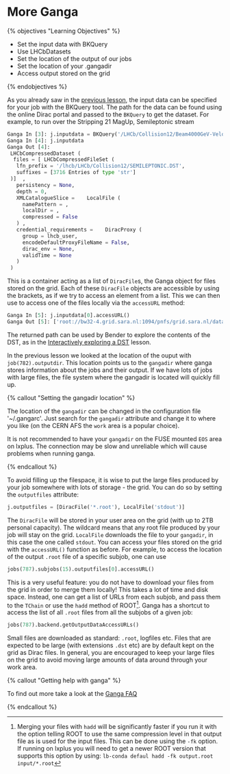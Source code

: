 # More Ganga

{% objectives "Learning Objectives" %}

* Set the input data with BKQuery
* Use LHCbDatasets
* Set the location of the output of our jobs
* Set the location of your .gangadir
* Access output stored on the grid

{% endobjectives %} 

As you already saw in the [previous lesson](davinci-grid), the input data can be specified for your job with the BKQuery tool. The path for the data can be found using the online Dirac portal and passed to the `BKQuery` to get the dataset. For example, to run over the Stripping 21 MagUp, Semileptonic stream

```python
Ganga In [3]: j.inputdata = BKQuery('/LHCb/Collision12/Beam4000GeV-VeloClosed-MagUp/Real Data/Reco14/Stripping21r0p1a/90000000/SEMILEPTONIC.DST').getDataset()
Ganga In [4]: j.inputdata
Ganga Out [4]: 
 LHCbCompressedDataset (
  files = [ LHCbCompressedFileSet (
   lfn_prefix = '/lhcb/LHCb/Collision12/SEMILEPTONIC.DST',
   suffixes = [3716 Entries of type 'str']
 )]  ,
   persistency = None,
   depth = 0,
   XMLCatalogueSlice =    LocalFile (
     namePattern = ,
     localDir = ,
     compressed = False
   ) ,
   credential_requirements =    DiracProxy (
     group = lhcb_user,
     encodeDefaultProxyFileName = False,
     dirac_env = None,
     validTime = None
   )
 )
```
This is a container acting as a list of `DiracFile`s, the Ganga object for files stored on the grid. Each of these `DiracFile` objects are accessible by using the brackets, as if we try to access an element from a list. This we can then use to access one of the files locally via the `accessURL` method:
```python
Ganga In [5]: j.inputdata[0].accessURL()
Ganga Out [5]: ['root://bw32-4.grid.sara.nl:1094/pnfs/grid.sara.nl/data/lhcb/LHCb/Collision12/SEMILEPTONIC.DST/00051179/0000/00051179_00006978_1.semileptonic.dst']
```
The returned path can be used by Bender to explore the contents of the DST, as in the [Interactively exploring a DST](interactive-dst) lesson.

In the previous lesson we looked at the location of the ouput with `job(782).outputdir`. This location points us to the `gangadir` where ganga stores information about the jobs and their output. If we have lots of jobs with large files, the file system where the gangadir is located will quickly fill up.

{% callout "Setting the gangadir location" %}

The location of the `gangadir` can be changed in the configuration file 
'~/.gangarc'. Just search for the `gangadir` attribute and change it to where 
you like (on the CERN AFS the `work` area is a popular choice).

It is not recommended to have your `gangadir` on the FUSE mounted `EOS` area on lxplus. The connection may be slow and unreliable which will cause problems when running ganga.

{% endcallout %} 

To avoid filling up the filespace, it is wise to put the large files produced by your job somewhere with lots of storage - the grid. You can do so by setting the `outputfiles` attribute:

```python
j.outputfiles = [DiracFile('*.root'), LocalFile('stdout')]
```
The `DiracFile` will be stored in your user area on the grid (with up to 2TB personal capacity). The wildcard means that any root file produced by your job will stay on the grid. `LocalFile` downloads the file to your `gangadir`, in this case the one called `stdout`.
You can access your files stored on the grid with the `accessURL()` function as before. 
For example, to access the location of the output `.root` file of a specific subjob, one can use 

```python
jobs(787).subjobs(15).outputfiles[0].accessURL()
```
This is a very useful feature: you do not have to download your files from the grid in order to merge them locally! This takes a lot of time and disk space.
Instead, one can get a list of URLs from each subjob, and pass them to the `TChain` or use the `hadd` method of ROOT[^1]. 
Ganga has a shortcut to access the list of all `.root` files from all the subjobs of a given job:

```python
jobs(787).backend.getOutputDataAccessURLs()
```

Small files are downloaded as standard: `.root`, logfiles etc. Files that are expected to be large (with extensions `.dst` etc) are by default kept on the grid as Dirac files. In general, you are encouraged to keep your large files on the grid to avoid moving large amounts of data around through your work area. 


{% callout "Getting help with ganga" %}

To find out more take a look at the [Ganga 
FAQ](https://twiki.cern.ch/twiki/bin/view/LHCb/FAQ/GangaLHCbFAQ)

{% endcallout %} 

[^1]: Merging your files with `hadd` will be significantly faster if you run it with the option telling ROOT to use the same compression level in that output file as is used for the input files. This can be done using the `-fk` option. If running on lxplus you will need to get a newer ROOT version that supports this option by using: `lb-conda defaul hadd -fk output.root input/*.root`
